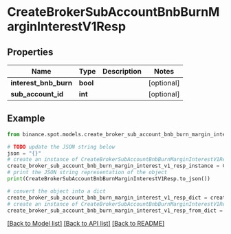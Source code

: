 # CreateBrokerSubAccountBnbBurnMarginInterestV1Resp


## Properties

Name | Type | Description | Notes
------------ | ------------- | ------------- | -------------
**interest_bnb_burn** | **bool** |  | [optional] 
**sub_account_id** | **int** |  | [optional] 

## Example

```python
from binance.spot.models.create_broker_sub_account_bnb_burn_margin_interest_v1_resp import CreateBrokerSubAccountBnbBurnMarginInterestV1Resp

# TODO update the JSON string below
json = "{}"
# create an instance of CreateBrokerSubAccountBnbBurnMarginInterestV1Resp from a JSON string
create_broker_sub_account_bnb_burn_margin_interest_v1_resp_instance = CreateBrokerSubAccountBnbBurnMarginInterestV1Resp.from_json(json)
# print the JSON string representation of the object
print(CreateBrokerSubAccountBnbBurnMarginInterestV1Resp.to_json())

# convert the object into a dict
create_broker_sub_account_bnb_burn_margin_interest_v1_resp_dict = create_broker_sub_account_bnb_burn_margin_interest_v1_resp_instance.to_dict()
# create an instance of CreateBrokerSubAccountBnbBurnMarginInterestV1Resp from a dict
create_broker_sub_account_bnb_burn_margin_interest_v1_resp_from_dict = CreateBrokerSubAccountBnbBurnMarginInterestV1Resp.from_dict(create_broker_sub_account_bnb_burn_margin_interest_v1_resp_dict)
```
[[Back to Model list]](../README.md#documentation-for-models) [[Back to API list]](../README.md#documentation-for-api-endpoints) [[Back to README]](../README.md)


